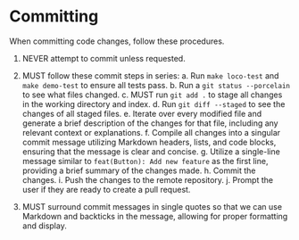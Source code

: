 # Committing

When committing code changes, follow these procedures.

1. NEVER attempt to commit unless requested.

2. MUST follow these commit steps in series:
  a. Run `make loco-test` and `make demo-test` to ensure all tests pass.
  b. Run a `git status --porcelain` to see what files changed.
  c. MUST run `git add .` to stage all changes in the working directory and index.
  d. Run `git diff --staged` to see the changes of all staged files.
  e. Iterate over every modified file and generate a brief description of the
     changes for that file, including any relevant context or explanations.
  f. Compile all changes into a singular commit message utilizing Markdown
     headers, lists, and code blocks, ensuring that the message is clear and
     concise.
  g. Utilize a single-line message similar to `feat(Button): Add new feature`
     as the first line, providing a brief summary of the changes made.
  h. Commit the changes.
  i. Push the changes to the remote repository.
  j. Prompt the user if they are ready to create a pull request.

3. MUST surround commit messages in single quotes so that we can use Markdown
   and backticks in the message, allowing for proper formatting and display.

